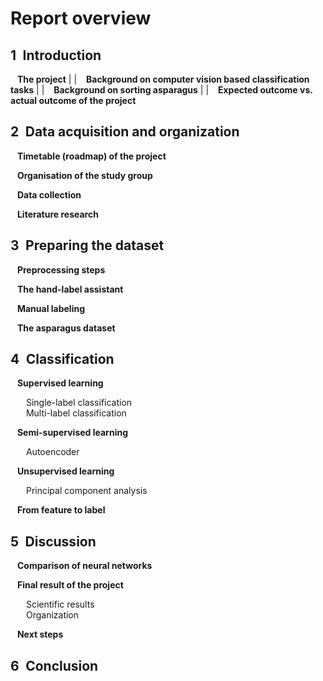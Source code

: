 # Report overview

## 1&ensp;Introduction  
&ensp; **The project**  |
  |
&ensp; **Background on computer vision based classification tasks**  |
  |
&ensp; **Background on sorting asparagus**  |
  |
&ensp; **Expected outcome vs. actual outcome of the project**  

## 2&ensp;Data acquisition and organization
&ensp; **Timetable (roadmap) of the project**  
  
&ensp; **Organisation of the study group**  
  
&ensp; **Data collection**  
  
&ensp; **Literature research**  

## 3&ensp;Preparing the dataset
&ensp; **Preprocessing steps**  
  
&ensp; **The hand-label assistant**  
  
&ensp; **Manual labeling**  
  
&ensp; **The asparagus dataset**  

## 4&ensp;Classification
&ensp; **Supervised learning**  
  
&ensp;&ensp;&ensp; Single-label classification  
&ensp;&ensp;&ensp; Multi-label classification  
  
&ensp; **Semi-supervised learning**  
  
&ensp;&ensp;&ensp; Autoencoder  
  
&ensp; **Unsupervised learning**  
  
&ensp;&ensp;&ensp; Principal component analysis  
  
&ensp; **From feature to label**  

## 5&ensp;Discussion
&ensp; **Comparison of neural networks**  
  
&ensp; **Final result of the project**  
  
&ensp;&ensp;&ensp; Scientific results  
&ensp;&ensp;&ensp; Organization  
  
&ensp; **Next steps**  

## 6&ensp;Conclusion
